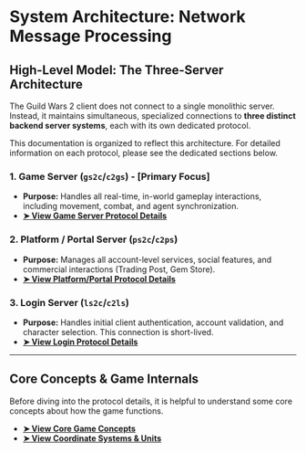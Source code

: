 # System Architecture: Network Message Processing

## High-Level Model: The Three-Server Architecture

The Guild Wars 2 client does not connect to a single monolithic server. Instead, it maintains simultaneous, specialized connections to **three distinct backend server systems**, each with its own dedicated protocol.

This documentation is organized to reflect this architecture. For detailed information on each protocol, please see the dedicated sections below.

### 1. Game Server (`gs2c`/`c2gs`) - **[Primary Focus]**
*   **Purpose:** Handles all real-time, in-world gameplay interactions, including movement, combat, and agent synchronization.
*   **[➤ View Game Server Protocol Details](./protocols/game/README.md)**

### 2. Platform / Portal Server (`ps2c`/`c2ps`)
*   **Purpose:** Manages all account-level services, social features, and commercial interactions (Trading Post, Gem Store).
*   **[➤ View Platform/Portal Protocol Details](./protocols/portal/README.md)**

### 3. Login Server (`ls2c`/`c2ls`)
*   **Purpose:** Handles initial client authentication, account validation, and character selection. This connection is short-lived.
*   **[➤ View Login Protocol Details](./protocols/login/README.md)**

---
## Core Concepts & Game Internals
Before diving into the protocol details, it is helpful to understand some core concepts about how the game functions.

*   **[➤ View Core Game Concepts](./concepts/game-concepts.md)**
*   **[➤ View Coordinate Systems & Units](./concepts/coordinate-systems.md)**